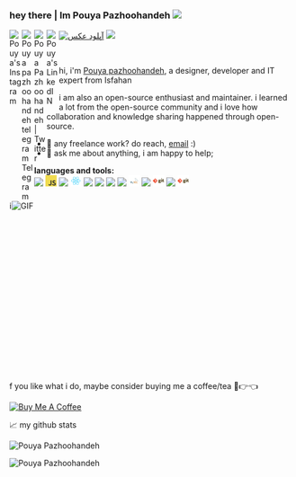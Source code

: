 ### hey there | Im Pouya Pazhoohandeh <img width="22px" src="https://upload.wikimedia.org/wikipedia/commons/thumb/7/70/Emoji_u1f44b.svg/1200px-Emoji_u1f44b.svg.png" /> </br>
<a href="https://www.instagram.com/pouya_pazhoohandeh/">
  <img align="left" alt="Pouya's Instagram" width="22px" src="https://raw.githubusercontent.com/hussainweb/hussainweb/main/icons/instagram.png" />
</a>
<a href="https://t.me/pouya_pazhoohandeh">
  <img align="left" alt="Pouya pazhoohandeh telegram Telegram"  width="22px" src="https://upload.wikimedia.org/wikipedia/commons/thumb/8/82/Telegram_logo.svg/2048px-Telegram_logo.svg.png" />
</a>
<a href="https://twitter.com/pazhoohandeh_p?lang=fa">
  <img align="left" alt="Pouya Pazhoohandeh | Twitter" width="22px" src="https://raw.githubusercontent.com/peterthehan/peterthehan/master/assets/twitter.svg" />
</a>
<a href="https://www.linkedin.com/in/pouyapazhoohandeh/">
  <img align="left" alt="Pouya's LinkedIN" width="22px" src="https://raw.githubusercontent.com/peterthehan/peterthehan/master/assets/linkedin.svg" />
</a>

  <a href="https://picomedia.ir" target="_blank"><img width="22px" src="https://s8.uupload.ir/files/fav_wa5f_thumb.png" border="0" alt="آپلود عکس" /></a>
</a>
![](https://visitor-badge.glitch.me/badge?page_id=abhisheknaiidu.abhisheknaiidu)

<br />

hi, i'm [Pouya pazhoohandeh](https://pouyapazhoohandeh.ir/), a designer, developer and IT expert from Isfahan


i am also an open-source enthusiast and maintainer. i learned a lot from the open-source community and i love how collaboration and knowledge sharing happened through open-source.


  <img align="right" alt="GIF" src="https://github.com/abhisheknaiidu/abhisheknaiidu/blob/master/code.gif?raw=true" width="500" height="320" />
  
- 💼 any freelance work? do reach, [email](mailto:abhishek.naidu@cred.club) :)
- 💬 ask me about anything, i am happy to help;

**languages and tools:**  
<code><img height="20" src="https://logowik.com/content/uploads/images/wordppess-icon7181.logowik.com.webp"></code>
<code><img height="20" src="https://raw.githubusercontent.com/github/explore/80688e429a7d4ef2fca1e82350fe8e3517d3494d/topics/javascript/javascript.png"></code>
<code><img height="20" src="https://upload.wikimedia.org/wikipedia/commons/thumb/2/27/PHP-logo.svg/1200px-PHP-logo.svg.png"></code>
<code><img height="20" src="https://raw.githubusercontent.com/github/explore/80688e429a7d4ef2fca1e82350fe8e3517d3494d/topics/react/react.png"></code>
<code><img height="20" src="https://res.cloudinary.com/thewebmaster/image/upload/c_scale,f_auto,q_auto:best,w_516/images/html/html5.png"></code>
<code><img height="20" src="https://camo.githubusercontent.com/edc736634dd35b0f4008e2f7db456136b9fc0e1e7a4078bb72c7352b1bdf8a7e/68747470733a2f2f776f726c64766563746f726c6f676f2e636f6d2f6c6f676f732f6373732d332e737667"></code>
<code><img height="20" src="https://www.cleverducks.com/wp-content/uploads/2017/08/COMPTIA-NETWORK.png"></code>
<code><img height="20" src="https://www.modir-shabake.com/wp-content/uploads/2015/10/2000px-Cisco_logo.svg.png"></code>
<code><img height="20" src="https://raw.githubusercontent.com/github/explore/80688e429a7d4ef2fca1e82350fe8e3517d3494d/topics/mysql/mysql.png"></code>
<code><img height="20" src="https://upload.wikimedia.org/wikipedia/commons/thumb/8/80/MikroTik_Logo_%282022%29.svg/2560px-MikroTik_Logo_%282022%29.svg.png"></code>
<code><img height="20" src="https://raw.githubusercontent.com/github/explore/80688e429a7d4ef2fca1e82350fe8e3517d3494d/topics/git/git.png"></code>
<code><img height="20" src="https://www.codeguru.com/wp-content/uploads/2021/08/C-Sharp-Tutorials.png"></code>
<code><img height="20" src="https://raw.githubusercontent.com/github/explore/80688e429a7d4ef2fca1e82350fe8e3517d3494d/topics/git/git.png"></code>

if you like what i do, maybe consider buying me a coffee/tea 🥺👉👈

<a href="https://sibmo.ir/pouyapzh" target="_blank"><img src="https://cdn.buymeacoffee.com/buttons/v2/default-red.png" alt="Buy Me A Coffee" width="150" ></a>


📈 my github stats

<p align="left"> <img src="https://github-readme-stats.vercel.app/api?username=pouyapazhoohandeh&theme=tokyonight&show_icons=true&hide_border=true&count_private=true" alt="Pouya Pazhoohandeh" />
  
<p align="left"> <img src="https://github-readme-stats.vercel.app/api/top-langs/?username=pouyapazhoohandeh&theme=tokyonight&show_icons=true&hide_border=true&layout=compact" alt="Pouya Pazhoohandeh" />
  


